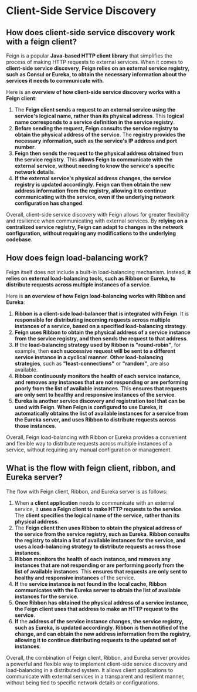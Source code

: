 # Client-Side Service Discovery #
## How does client-side service discovery work with a feign client? ##
Feign is a popular **Java-based HTTP client library** that simplifies the process of making HTTP requests to external services. When it comes to **client-side service discovery**, **Feign relies on an external service registry, such as Consul or Eureka, to obtain the necessary information about the services it needs to communicate with**.

Here is an **overview of how client-side service discovery works with a Feign client**:

1. The **Feign client sends a request to an external service using the service's logical name, rather than its physical address**. This **logical name corresponds to a service definition in the service registry**.
2. **Before sending the request, Feign consults the service registry to obtain the physical address of the service**. The **registry provides the necessary information, such as the service's IP address and port number**.
3. **Feign then sends the request to the physical address obtained from the service registry**. This **allows Feign to communicate with the external service, without needing to know the service's specific network details**.
4. **If the external service's physical address changes, the service registry is updated accordingly**. **Feign can then obtain the new address information from the registry, allowing it to continue communicating with the service, even if the underlying network configuration has changed**.

Overall, client-side service discovery with Feign allows for greater flexibility and resilience when communicating with external services. By **relying on a centralized service registry, Feign can adapt to changes in the network configuration, without requiring any modifications to the underlying codebase**.

## How does feign load-balancing work? ##
Feign itself does not include a built-in load-balancing mechanism. Instead, **it relies on external load-balancing tools, such as Ribbon or Eureka, to distribute requests across multiple instances of a service**.

Here is **an overview of how Feign load-balancing works with Ribbon and Eureka**:

1. **Ribbon is a client-side load-balancer that is integrated with Feign**. It is **responsible for distributing incoming requests across multiple instances of a service, based on a specified load-balancing strategy**.
2. **Feign uses Ribbon to obtain the physical address of a service instance from the service registry, and then sends the request to that address**.
3. **If** the **load-balancing strategy used by Ribbon is "round-robin"**, for example, then **each successive request will be sent to a different service instance in a cyclical manner**. **Other load-balancing strategies**, such as **"least-connections"** or **"random"**, are also available.
4. **Ribbon continuously monitors the health of each service instance, and removes any instances that are not responding or are performing poorly from the list of available instances**. This **ensures that requests are only sent to healthy and responsive instances of the service**.
5. **Eureka is another service discovery and registration tool that can be used with Feign**. **When Feign is configured to use Eureka, it automatically obtains the list of available instances for a service from the Eureka server, and uses Ribbon to distribute requests across those instances**.

Overall, Feign load-balancing with Ribbon or Eureka provides a convenient and flexible way to distribute requests across multiple instances of a service, without requiring any manual configuration or management.

## What is the flow with feign client, ribbon, and Eureka server? ##
The flow with Feign client, Ribbon, and Eureka server is as follows:

1. When a **client application** needs to communicate with an external service, it **uses a Feign client to make HTTP requests to the service**. The **client specifies the logical name of the service, rather than its physical address**.
2. The **Feign client then uses Ribbon to obtain the physical address of the service from the service registry, such as Eureka**. **Ribbon consults the registry to obtain a list of available instances for the service, and uses a load-balancing strategy to distribute requests across those instances**.
3. **Ribbon monitors the health of each instance, and removes any instances that are not responding or are performing poorly from the list of available instances**. This **ensures that requests are only sent to healthy and responsive instances** of the service.
4. **If** the **service instance is not found in the local cache, Ribbon communicates with the Eureka server to obtain the list of available instances for the service**.
5. **Once Ribbon has obtained the physical address of a service instance, the Feign client uses that address to make an HTTP request to the service**.
6. **If** the **address of the service instance changes, the service registry, such as Eureka, is updated accordingly**. **Ribbon is then notified of the change, and can obtain the new address information from the registry, allowing it to continue distributing requests to the updated set of instances**.

Overall, the combination of Feign client, Ribbon, and Eureka server provides a powerful and flexible way to implement client-side service discovery and load-balancing in a distributed system. It allows client applications to communicate with external services in a transparent and resilient manner, without being tied to specific network details or configurations.
